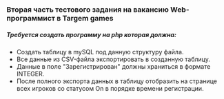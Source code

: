 ### Вторая часть тестового задания на вакансию Web-программист в Targem games
##### Требуется создать программу на php которая должна:
- Создать таблицу в mySQL под данную структуру файла.
- Все данные из CSV-файла экспортировать в созданную таблицу.
- Данные в поле "Зарегистрирован" должны храниться в формате INTEGER.
- После полного экспорта данных в таблицу отобразить на странице всех игроков со статусом On в порядке времени регистрации.
